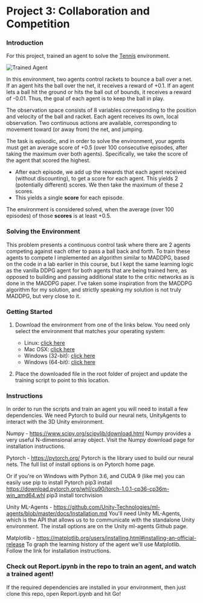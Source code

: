 [//]: # (Image References)
[image1]: https://user-images.githubusercontent.com/10624937/42135623-e770e354-7d12-11e8-998d-29fc74429ca2.gif "Trained Agent"


# Project 3: Collaboration and Competition

### Introduction

For this project, trained an agent to solve the [Tennis](https://github.com/Unity-Technologies/ml-agents/blob/master/docs/Learning-Environment-Examples.md#tennis) environment.

![Trained Agent][image1]

In this environment, two agents control rackets to bounce a ball over a net. If an agent hits the ball over the net, it receives a reward of +0.1.  If an agent lets a ball hit the ground or hits the ball out of bounds, it receives a reward of -0.01.  Thus, the goal of each agent is to keep the ball in play.

The observation space consists of 8 variables corresponding to the position and velocity of the ball and racket. Each agent receives its own, local observation.  Two continuous actions are available, corresponding to movement toward (or away from) the net, and jumping. 

The task is episodic, and in order to solve the environment, your agents must get an average score of +0.5 (over 100 consecutive episodes, after taking the maximum over both agents). Specifically, we take the score of the agent that scored the highest.

- After each episode, we add up the rewards that each agent received (without discounting), to get a score for each agent. This yields 2 (potentially different) scores. We then take the maximum of these 2 scores.
- This yields a single **score** for each episode.

The environment is considered solved, when the average (over 100 episodes) of those **scores** is at least +0.5.

### Solving the Environment

This problem presents a continuous control task where there are 2 agents competing against each other to pass a ball back and forth. To train these agents to compete I implemented an algorithm similar to MADDPG, based on the code in a lab earlier in this course, but I kept the same learning logic as the vanilla DDPG agent for both agents that are being trained here, as opposed to building and passing additional state to the critic networks as is done in the MADDPG paper. I've taken some inspiration from the MADDPG algorithm for my solution, and strictly speaking my solution is not truly MADDPG, but very close to it.

### Getting Started

1. Download the environment from one of the links below.  You need only select the environment that matches your operating system:
    - Linux: [click here](https://s3-us-west-1.amazonaws.com/udacity-drlnd/P3/Tennis/Tennis_Linux.zip)
    - Mac OSX: [click here](https://s3-us-west-1.amazonaws.com/udacity-drlnd/P3/Tennis/Tennis.app.zip)
    - Windows (32-bit): [click here](https://s3-us-west-1.amazonaws.com/udacity-drlnd/P3/Tennis/Tennis_Windows_x86.zip)
    - Windows (64-bit): [click here](https://s3-us-west-1.amazonaws.com/udacity-drlnd/P3/Tennis/Tennis_Windows_x86_64.zip)
    
2.  Place the downloaded file in the root folder of project and update the training script to point to this location.

### Instructions
In order to run the scripts and train an agent you will need to install a few dependencies. We need Pytorch to build our neural nets, UnityAgents to interact with the 3D Unity environment.

Numpy - https://www.scipy.org/scipylib/download.html
Numpy provides a very useful N-dimensional array object. Visit the Numpy download page for installation instructions.

Pytorch - https://pytorch.org/
Pytorch is the library used to build our neural nets. The full list of install options is on Pytorch home page.

Or if you're on Windows with Python 3.6, and CUDA 9 (like me) you can easily use pip to install Pytorch
pip3 install https://download.pytorch.org/whl/cu90/torch-1.0.1-cp36-cp36m-win_amd64.whl
pip3 install torchvision

Unity ML-Agents - https://github.com/Unity-Technologies/ml-agents/blob/master/docs/Installation.md
You'll need Unity ML-Agents, which is the API that allows us to to communicate with the standalone Unity environment. The install options are on the Unity ml-agents Github page.

Matplotlib - https://matplotlib.org/users/installing.html#installing-an-official-release
To graph the learning history of the agent we'll use Matplotlib. Follow the link for installation instructions.

### Check out Report.ipynb in the repo to train an agent, and watch a trained agent!
If the required dependencies are installed in your environment, then just clone this repo, open Report.ipynb and hit Go! 